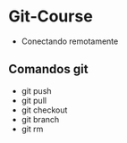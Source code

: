 # Git-Course

* Conectando remotamente

## Comandos git
* git push
* git pull
* git checkout
* git branch
* git rm
